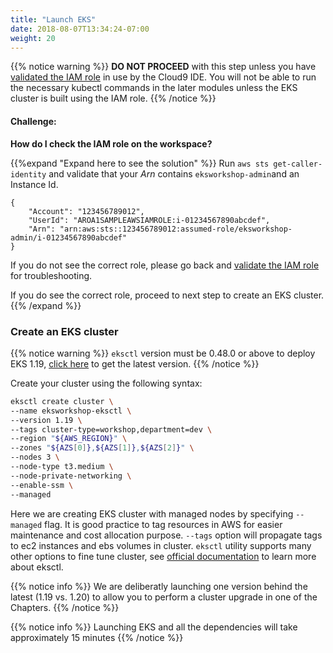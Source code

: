 ```yaml
---
title: "Launch EKS"
date: 2018-08-07T13:34:24-07:00
weight: 20
---
```



{{% notice warning %}}
**DO NOT PROCEED** with this step unless you have [validated the IAM role](/020_prerequisites/workspaceiam/#validate-the-iam-role) in use by the Cloud9 IDE. You will not be able to run the necessary kubectl commands in the later modules unless the EKS cluster is built using the IAM role.
{{% /notice %}}

#### Challenge:

**How do I check the IAM role on the workspace?**

{{%expand "Expand here to see the solution" %}}
Run `aws sts get-caller-identity` and validate that your _Arn_ contains `eksworkshop-admin`and an Instance Id.

```output
{
    "Account": "123456789012",
    "UserId": "AROA1SAMPLEAWSIAMROLE:i-01234567890abcdef",
    "Arn": "arn:aws:sts::123456789012:assumed-role/eksworkshop-admin/i-01234567890abcdef"
}
```

If you do not see the correct role, please go back and [validate the IAM role](/020_prerequisites/workspaceiam/#validate-the-iam-role) for troubleshooting.

If you do see the correct role, proceed to next step to create an EKS cluster.
{{% /expand %}}

### Create an EKS cluster

{{% notice warning %}}
`eksctl` version must be 0.48.0 or above to deploy EKS 1.19, [click here](/030_eksctl/prerequisites) to get the latest version.
{{% /notice %}}

Create your cluster using the following syntax:

```bash
eksctl create cluster \
--name eksworkshop-eksctl \
--version 1.19 \
--tags cluster-type=workshop,department=dev \
--region "${AWS_REGION}" \
--zones "${AZS[0]},${AZS[1]},${AZS[2]}" \
--nodes 3 \
--node-type t3.medium \
--node-private-networking \
--enable-ssm \
--managed
```

Here we are creating EKS cluster with managed nodes by specifying `--managed` flag. It is good practice to tag resources in AWS for easier maintenance and cost allocation purpose. `--tags` option will propagate tags to ec2 instances and ebs volumes in cluster.
`eksctl` utility supports many other options to fine tune cluster, see [official documentation](https://eksctl.io/introduction/) to learn more about eksctl.

{{% notice info %}}
We are deliberatly launching one version behind the latest (1.19 vs. 1.20) to allow you to perform a cluster upgrade in one of the Chapters.
{{% /notice %}}

{{% notice info %}}
Launching EKS and all the dependencies will take approximately 15 minutes
{{% /notice %}}
